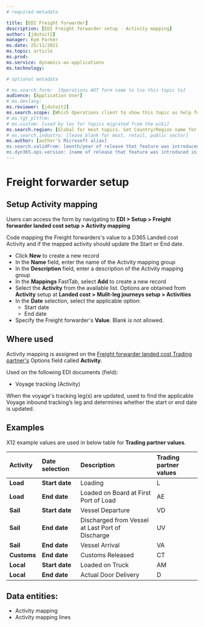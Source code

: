 ```yaml
---
# required metadata

title: [EDI Freight forwarder]
description: [EDI Freight forwarder setup - Activity mapping]
author: [jdutoit2]
manager: Kym Parker
ms.date: 25/11/2021
ms.topic: article
ms.prod: 
ms.service: dynamics-ax-applications
ms.technology: 

# optional metadata

# ms.search.form:  [Operations AOT form name to tie this topic to]
audience: [Application User]
# ms.devlang: 
ms.reviewer: [jdutoit2]
ms.search.scope: [Which Operations client to show this topic as help for, to be set by content strategist, see list here: https://microsoft.sharepoint.com/teams/DynDoc/_layouts/15/WopiFrame.aspx?sourcedoc={23419e1c-eb64-42e9-aa9b-79875b428718}&action=edit&wd=target%28Core%20Dynamics%20AX%20CP%20requirements%2Eone%7C4CC185C0%2DEFAA%2D42CD%2D94B9%2D8F2A45E7F61A%2FVersions%20list%20for%20docs%20topics%7CC14BE630%2D5151%2D49D6%2D8305%2D554B5084593C%2F%29]
# ms.tgt_pltfrm: 
# ms.custom: [used by loc for topics migrated from the wiki]
ms.search.region: [Global for most topics. Set Country/Region name for localizations]
# ms.search.industry: [leave blank for most, retail, public sector]
ms.author: [author's Microsoft alias]
ms.search.validFrom: [month/year of release that feature was introduced in, in format yyyy-mm-dd]
ms.dyn365.ops.version: [name of release that feature was introduced in, see list here: https://microsoft.sharepoint.com/teams/DynDoc/_layouts/15/WopiFrame.aspx?sourcedoc={23419e1c-eb64-42e9-aa9b-79875b428718}&action=edit&wd=target%28Core%20Dynamics%20AX%20CP%20requirements%2Eone%7C4CC185C0%2DEFAA%2D42CD%2D94B9%2D8F2A45E7F61A%2FVersions%20list%20for%20docs%20topics%7CC14BE630%2D5151%2D49D6%2D8305%2D554B5084593C%2F%29]
---
```


# Freight forwarder setup
## Setup Activity mapping

Users can access the form by navigating to **EDI > Setup > Freight forwarder landed cost setup > Activity mapping**

Code mapping the Freight forwarders's value to a D365 Landed cost Activity and if the mapped activity should update the Start or End date. <br>

- Click **New** to create a new record
-	In the **Name** field, enter the name of the Activity mapping group
-	In the **Description** field, enter a description of the Activity mapping group
-	In the **Mappings** FastTab, select **Add** to create a new record
-	Select the **Activity** from the available list. Options are obtained from **Activity** setup at **Landed cost > Mulit-leg journeys setup > Activities**
-	In the **Date** selection, select the applicable option:
    - Start date
    - End date
-	Specify the Freight forwarder's **Value**. Blank is not allowed.

## Where used
Activity mapping is assigned on the [Freight forwarder landed cost Trading partner's](../Trading-partner.md) Options field called **Activity**.

Used on the following EDI documents (field):
- Voyage tracking (Activity)

When the voyage's tracking leg(s) are updated, used to find the applicable Voyage inbound tracking’s leg and determines whether the start or end date is updated. 

## Examples
X12 example values are used in below table for **Trading partner values**.

Activity	| Date selection	    | Description	                          | Trading partner values
:--       |:--                  |:--                                    |:--
**Load**  | **Start date**	    |	Loading	                              | L
**Load**  | **End date**	      |	Loaded on Board at First Port of Load | AE
**Sail**	| **Start date**      | Vessel Departure                      |	VD
**Sail**  | **End date**	      |	Discharged from Vessel at Last Port of Discharge | UV
**Sail**  | **End date**        |	Vessel Arrival		                    | VA
**Customs** | **End date**      |	Customs Released		                  | CT
**Local** |	**Start date**      | Loaded on Truck		                    | AM
**Local** | **End date**	      | Actual Door Delivery		              | D

## Data entities:
- Activity mapping
- Activity mapping lines
